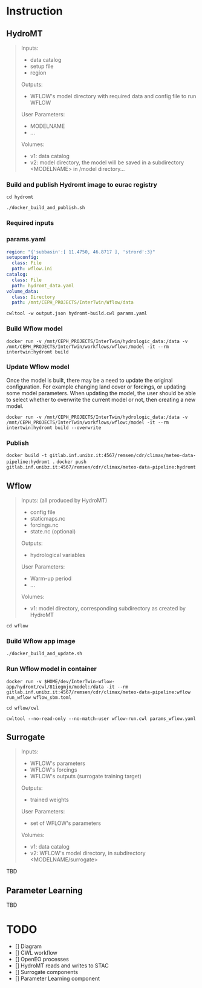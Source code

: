 # Instruction

## HydroMT

>Inputs:
>- data catalog
>- setup file
>- region
>
>Outputs:
>- WFLOW's model directory with required data and config file to run WFLOW
>
>User Parameters:
>- MODELNAME
>- ...
>
>Volumes:
>- v1: data catalog
>- v2: model directory, the model will be saved in a subdirectory  \<MODELNAME\> in /model directory...


### Build and publish Hydromt image to eurac registry

`cd hydromt`

`./docker_build_and_publish.sh`

### Required inputs

### params.yaml

```yaml
region: "{'subbasin':[ 11.4750, 46.8717 ], 'strord':3}"
setupconfig:
  class: File
  path: wflow.ini
catalog: 
  class: File
  path: hydromt_data.yaml
volume_data: 
  class: Directory
  path: /mnt/CEPH_PROJECTS/InterTwin/Wflow/data
```

`cwltool -w output.json hydromt-build.cwl params.yaml`

### Build Wflow model

`docker run -v /mnt/CEPH_PROJECTS/InterTwin/hydrologic_data:/data -v /mnt/CEPH_PROJECTS/InterTwin/workflows/wflow:/model -it --rm intertwin:hydromt build`



### Update Wflow model 

Once the model is built, there may be a need to update the original configuration. For example changing land cover or forcings, or updating some model parameters.
When updating the model, the user should be able to select whether to overwrite the current model or not, then creating a new model. 

`docker run -v /mnt/CEPH_PROJECTS/InterTwin/hydrologic_data:/data -v /mnt/CEPH_PROJECTS/InterTwin/workflows/wflow:/model -it --rm intertwin:hydromt build --overwrite`

### Publish

`docker build -t gitlab.inf.unibz.it:4567/remsen/cdr/climax/meteo-data-pipeline:hydromt .`
`docker push gitlab.inf.unibz.it:4567/remsen/cdr/climax/meteo-data-pipeline:hydromt`

## Wflow

>Inputs: (all produced by HydroMT)
>- config file
>- staticmaps.nc
>- forcings.nc
>- state.nc (optional)
>
>Outputs:
>- hydrological variables
>
>User Parameters: 
>- Warm-up period 
>- ... 
>
>Volumes:
>- v1: model directory, corresponding subdirectory <MODELNAME> as created by HydroMT

`cd wflow`

### Build Wflow app image

`./docker_build_and_update.sh`

### Run Wflow model in container 

`docker run -v $HOME/dev/InterTwin-wflow-app/hydromt/cwl/81iegmjn/model:/data -it --rm gitlab.inf.unibz.it:4567/remsen/cdr/climax/meteo-data-pipeline:wflow run_wflow wflow_sbm.toml`

`cd wflow/cwl`


`cwltool --no-read-only --no-match-user wflow-run.cwl params_wflow.yaml`


## Surrogate

>Inputs:
>- WFLOW's parameters
>- WFLOW's forcings
>- WFLOW's outputs (surrogate training target)
>
>Outputs:
>- trained weights
>
>User Parameters:
>- set of WFLOW's parameters 
>
>Volumes:
>- v1: data catalog
>- v2: WFLOW's model directory, in subdirectory <MODELNAME/surrogate>


TBD

## Parameter Learning

TBD


# TODO

- [] Diagram 
- [] CWL workflow
- [] OpenEO processes
- [] HydroMT reads and writes to STAC
- [] Surrogate components
- [] Parameter Learning component

